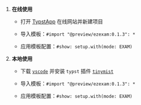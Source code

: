  1. **在线使用**

     + 打开 [TypstApp](https://typst.app/) 在线网站并新建项目

     + 导入模板：`#import "@preview/ezexam:0.1.3": *`

     + 应用模板配置：`#show: setup.with(mode: EXAM)`

 2. **本地使用**

     + 下载 [`vscode`](https://code.visualstudio.com/download) 并安装 `typst` 插件 [`tinymist`](https://marketplace.visualstudio.com/items?itemName=myriad-dreamin.tinymist)

     + 导入模板：`#import "@preview/ezexam:0.1.3": *`

     + 应用模板配置：`#show: setup.with(mode: EXAM)`

